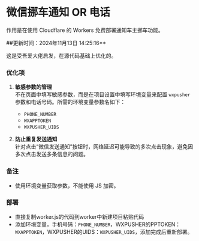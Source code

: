 # 微信挪车通知 OR 电话
作用是在使用 Cloudflare 的 Workers 免费部署通知车主挪车功能。

##更新时间：2024年11月13日 14:25:16**

这是受吾爱大佬启发，在源代码基础上优化的。
### 优化项

1. **敏感参数的管理**  
   不在页面中填写敏感参数，而是在项目设置中填写环境变量来配置 `wxpusher` 参数和电话号码。所需的环境变量参数名如下：
   - `PHONE_NUMBER`
   - `WXAPPTOKEN`
   - `WXPUSHER_UIDS`

2. **防止重复发送通知**  
   针对点击“微信发送通知”按钮时，网络延迟可能导致的多次点击现象，避免因多次点击发送多条信息的问题。

### 备注
- 使用环境变量获取参数，不能使用 JS 加密。

### 部署
- 直接复制worker.js的代码到worker中新建项目粘贴代码
- 添加环境变量，手机号码：`PHONE_NUMBER`，WXPUSHER的PPTOKEN：`WXAPPTOKEN`，WXPUSHER的UIDS：`WXPUSHER_UIDS`，添加完成后重新部署。
